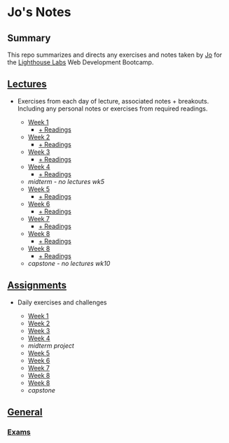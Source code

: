 # Jo's Notes

## Summary

This repo summarizes and directs any exercises and notes taken by [Jo](https://github.com/jo-wood) for the [Lighthouse Labs](https://www.lighthouselabs.ca/?gclid=Cj0KCQjwla7nBRDxARIsADll0kAybI54hq52Y4yU4WDbpCPcz4NLTjkOhvP9RS5zDGFPMSMaEILQo8oaAhsYEALw_wcB) Web Development Bootcamp.

## [Lectures](/lighthouse-lectures)

* Exercises from each day of lecture, associated notes + breakouts. Including any personal notes or exercises from required readings.

  * [Week 1](/lighthouse-lectures/week-1)
    * [+ Readings](/lighthouse-readings-week1)
  * [Week 2](/lighthouse-lectures/week-2)
    * [+ Readings](/lighthouse-readings-week2)
  * [Week 3](/lighthouse-lectures/week-3)
    * [+ Readings](/lighthouse-readings-week3)
  * [Week 4](/lighthouse-lectures/week-4)
    * [+ Readings](/lighthouse-readings-week4)
  * *midterm - no lectures wk5*
  * [Week 5](/lighthouse-lectures/week-5)
    * [+ Readings](/lighthouse-readings-week5)
  * [Week 6](/lighthouse-lectures/week-6)
    * [+ Readings](/lighthouse-readings-week6)
  * [Week 7](/lighthouse-lectures/week-7)
    * [+ Readings](/lighthouse-readings-week7)
  * [Week 8](/lighthouse-lectures/week-8)
    * [+ Readings](/lighthouse-readings-week8)
  * [Week 8](/lighthouse-lectures/week-9)
    * [+ Readings](/lighthouse-readings-week9)
  * *capstone - no lectures wk10*

## [Assignments](/lighthouse-labs/assignments)

* Daily exercises and challenges

  * [Week 1](/lighthouse-assignments/week-1)
  * [Week 2](/lighthouse-assignments/week-2)
  * [Week 3](/lighthouse-assignments/week-3)
  * [Week 4](/lighthouse-assignments/week-4)
  * *midterm project*
  * [Week 5](/lighthouse-assignments/week-5)
  * [Week 6](/lighthouse-assignments/week-6)
  * [Week 7](/lighthouse-assignments/week-7)
  * [Week 8](/lighthouse-assignments/week-8)
  * [Week 8](/lighthouse-assignments/week-9)
  * *capstone*


## [General](/lighthouse-labs/general-lighthouse)

### [Exams](/lighthouse-labs/exams)